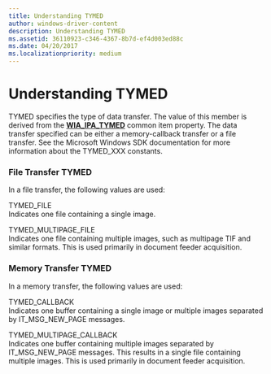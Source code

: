 ```yaml
---
title: Understanding TYMED
author: windows-driver-content
description: Understanding TYMED
ms.assetid: 36110923-c346-4367-8b7d-ef4d003ed88c
ms.date: 04/20/2017
ms.localizationpriority: medium
---
```


# Understanding TYMED





TYMED specifies the type of data transfer. The value of this member is derived from the [**WIA\_IPA\_TYMED**](https://msdn.microsoft.com/library/windows/hardware/ff551656) common item property. The data transfer specified can be either a memory-callback transfer or a file transfer. See the Microsoft Windows SDK documentation for more information about the TYMED\_XXX constants.

### File Transfer TYMED

In a file transfer, the following values are used:

<a href="" id="tymed-file"></a>TYMED\_FILE  
Indicates one file containing a single image.

<a href="" id="tymed-multipage-file"></a>TYMED\_MULTIPAGE\_FILE  
Indicates one file containing multiple images, such as multipage TIF and similar formats. This is used primarily in document feeder acquisition.

### Memory Transfer TYMED

In a memory transfer, the following values are used:

<a href="" id="tymed-callback"></a>TYMED\_CALLBACK  
Indicates one buffer containing a single image or multiple images separated by IT\_MSG\_NEW\_PAGE messages.

<a href="" id="tymed-multipage-callback"></a>TYMED\_MULTIPAGE\_CALLBACK  
Indicates one buffer containing multiple images separated by IT\_MSG\_NEW\_PAGE messages. This results in a single file containing multiple images. This is used primarily in document feeder acquisition.

 

 





